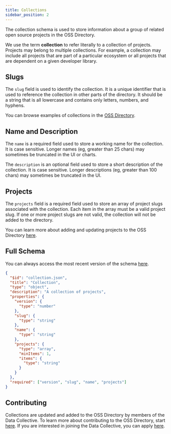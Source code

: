 ```yaml
---
title: Collections
sidebar_position: 2
---
```


The collection schema is used to store information about a group of related open source projects in the OSS Directory.

We use the term **collection** to refer literally to a collection of projects. Projects may belong to multiple collections. For example, a collection may include all projects that are part of a particular ecosystem or all projects that are dependent on a given developer library.

## Slugs

The `slug` field is used to identify the collection. It is a unique identifier that is used to reference the collection in other parts of the directory. It should be a string that is all lowercase and contains only letters, numbers, and hyphens.

You can browse examples of collections in the [OSS Directory](https://github.com/opensource-observer/oss-directory/tree/main/data/collections).

## Name and Description

The `name` is a required field used to store a working name for the collection. It is case sensitive. Longer names (eg, greater than 25 chars) may sometimes be truncated in the UI or charts.

The `description` is an optional field used to store a short description of the collection. It is case sensitive. Longer descriptions (eg, greater than 100 chars) may sometimes be truncated in the UI.

## Projects

The `projects` field is a required field used to store an array of project slugs associated with the collection. Each item in the array must be a valid project slug. If one or more project slugs are not valid, the collection will not be added to the directory.

You can learn more about adding and updating projects to the OSS Directory [here](./project-schema).

## Full Schema

You can always access the most recent version of the schema [here](https://github.com/opensource-observer/oss-directory/blob/main/src/resources/schema/collection.json).

```json
{
  "$id": "collection.json",
  "title": "Collection",
  "type": "object",
  "description": "A collection of projects",
  "properties": {
    "version": {
      "type": "number"
    },
    "slug": {
      "type": "string"
    },
    "name": {
      "type": "string"
    },
    "projects": {
      "type": "array",
      "minItems": 1,
      "items": {
        "type": "string"
      }
    }
  },
  "required": ["version", "slug", "name", "projects"]
}
```

## Contributing

Collections are updated and added to the OSS Directory by members of the Data Collective. To learn more about contributing to the OSS Directory, start [here](../contributing/intro). If you are interested in joining the Data Collective, you can apply [here](https://www.opensource.observer/data-collective).
